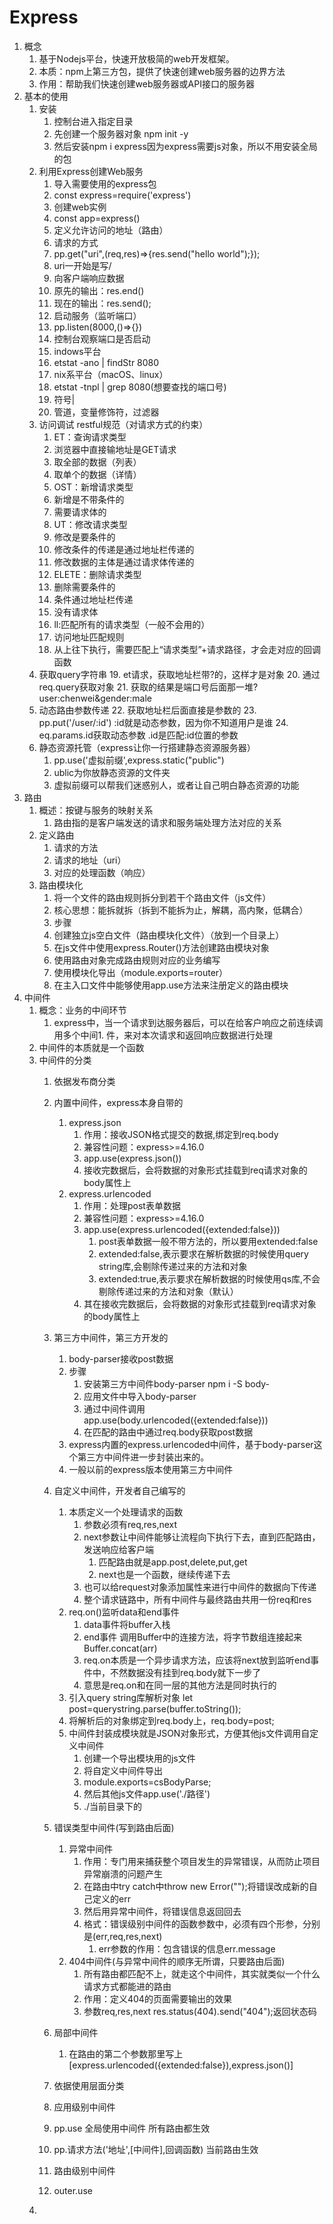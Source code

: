 # Express
1. 概念
   1. 基于Nodejs平台，快速开放极简的web开发框架。
   2. 本质：npm上第三方包，提供了快速创建web服务器的边界方法
   3. 作用：帮助我们快速创建web服务器或API接口的服务器
2. 基本的使用
   1. 安装
       1. 控制台进入指定目录
      1. 先创建一个服务器对象 npm init -y
      2. 然后安装npm i express因为express需要js对象，所以不用安装全局的包
   2. 利用Express创建Web服务
      1.  导入需要使用的express包
      2.  const express=require('express')
      3.  创建web实例
      4.  const app=express()
      5.  定义允许访问的地址（路由）
      6.  请求的方式
      7.  pp.get("uri",(req,res)=>{res.send("hello world");});
      8.  uri一开始是写/
      9.  向客户端响应数据
      10. 原先的输出：res.end()
      11. 现在的输出：res.send();
      12. 启动服务（监听端口）
      13. pp.listen(8000,()=>{})
      14. 控制台观察端口是否启动
      15. indows平台
      16. etstat -ano | findStr 8080
      17. nix系平台（macOS、linux）
      18. etstat -tnpl | grep 8080(想要查找的端口号)
      19. 符号|
      20. 管道，变量修饰符，过滤器
   3. 访问调试 restful规范（对请求方式的约束）
      1.  ET：查询请求类型
      2.  浏览器中直接输地址是GET请求
      3.  取全部的数据（列表）
      4.  取单个的数据（详情）
      5.  OST：新增请求类型
      6.  新增是不带条件的
      7.  需要请求体的
      8.  UT：修改请求类型
      9.  修改是要条件的
      10. 修改条件的传递是通过地址栏传递的
      11. 修改数据的主体是通过请求体传递的
      12. ELETE：删除请求类型
      13. 删除需要条件的
      14. 条件通过地址栏传递
      15. 没有请求体
      16. ll:匹配所有的请求类型（一般不会用的）
      17. 访问地址匹配规则
      18. 从上往下执行，需要匹配上“请求类型”+请求路径，才会走对应的回调函数
   4. 获取query字符串
      19. et请求，获取地址栏带?的，这样才是对象
      20. 通过req.query获取对象
      21. 获取的结果是端口号后面那一堆?user:chenwei&gender:male
   5. 动态路由参数传递
      22. 获取地址栏后面直接是参数的
      23. pp.put('/user/:id') :id就是动态参数，因为你不知道用户是谁
      24. eq.params.id获取动态参数 .id是匹配:id位置的参数
   6.  静态资源托管（express让你一行搭建静态资源服务器）
       1.  pp.use('虚拟前缀',express.static("public")
       2.  ublic为你放静态资源的文件夹
       3.  虚拟前缀可以帮我们迷惑别人，或者让自己明白静态资源的功能
3.  路由
    1.  概述：按键与服务的映射关系
        1.  路由指的是客户端发送的请求和服务端处理方法对应的关系
    2.  定义路由
        1.  请求的方法
        2.  请求的地址（uri）
        3.  对应的处理函数（响应）
    3.  路由模块化
        1.  将一个文件的路由规则拆分到若干个路由文件（js文件）
        2.  核心思想：能拆就拆（拆到不能拆为止，解耦，高内聚，低耦合）
        3.  步骤
        4.  创建独立js空白文件（路由模块化文件）（放到一个目录上）
        5.  在js文件中使用express.Router()方法创建路由模块对象
        6.  使用路由对象完成路由规则对应的业务编写
        7.  使用模块化导出（module.exports=router）
        8.  在主入口文件中能够使用app.use方法来注册定义的路由模块
4.  中间件
    1.  概念：业务的中间环节
        1.  express中，当一个请求到达服务器后，可以在给客户响应之前连续调用多个中间1. 件，来对本次请求和返回响应数据进行处理
    2.  中间件的本质就是一个函数
    3.  中间件的分类
        1.  依据发布商分类
        2.  内置中间件，express本身自带的
            1.  express.json
                1.  作用：接收JSON格式提交的数据,绑定到req.body
                2.  兼容性问题：express>=4.16.0
                3.  app.use(express.json())
                4.  接收完数据后，会将数据的对象形式挂载到req请求对象的body属性上
            2.  express.urlencoded
                1.  作用：处理post表单数据
                2.  兼容性问题：express>=4.16.0
                3.  app.use(express.urlencoded({extended:false}))
                    1.  post表单数据一般不带方法的，所以要用extended:false
                    2.  extended:false,表示要求在解析数据的时候使用query string库,会剔除传递过来的方法和对象
                    3.  extended:true,表示要求在解析数据的时候使用qs库,不会剔除传递过来的方法和对象（默认）
                4.  其在接收完数据后，会将数据的对象形式挂载到req请求对象的body属性上
        3.  第三方中间件，第三方开发的
            1.  body-parser接收post数据
            2.  步骤
                1.  安装第三方中间件body-parser npm i -S body-
                2.  应用文件中导入body-parser
                3.  通过中间件调用app.use(body.urlencoded({extended:false}))
                4.  在匹配的路由中通过req.body获取post数据
            3.  express内置的express.urlencoded中间件，基于body-parser这个第三方中间件进一步封装出来的。
            4.  一般以前的express版本使用第三方中间件
        4.  自定义中间件，开发者自己编写的
            1.  本质定义一个处理请求的函数
                1.  参数必须有req,res,next
                2.  next参数让中间件能够让流程向下执行下去，直到匹配路由，发送响应给客户端
                    1.  匹配路由就是app.post,delete,put,get
                    2.  next也是一个函数，继续传递下去
                3.  也可以给request对象添加属性来进行中间件的数据向下传递
                4.  整个请求链路中，所有中间件与最终路由共用一份req和res
            2.  req.on()监听data和end事件
                1.  data事件将buffer入栈
                2.  end事件 调用Buffer中的连接方法，将字节数组连接起来 Buffer.concat(arr)
                3.  req.on本质是一个异步请求方法，应该将next放到监听end事件中，不然数据没有挂到req.body就下一步了
                4.  意思是req.on和在同一层的其他方法是同时执行的
            3.  引入query string库解析对象 let post=querystring.parse(buffer.toString());
            4.  将解析后的对象绑定到req.body上，req.body=post;
            5.  中间件封装成模块就是JSON对象形式，方便其他js文件调用自定义中间件
                1.  创建一个导出模块用的js文件
                2.  将自定义中间件导出
                3.  module.exports=csBodyParse;
                4.  然后其他js文件app.use('./路径')
                5.  ./当前目录下的
        5.  错误类型中间件(写到路由后面)
            1.  异常中间件
                1.  作用：专门用来捕获整个项目发生的异常错误，从而防止项目异常崩溃的问题产生
                2.  在路由中try catch中throw new Error("");将错误改成新的自己定义的err
                3.  然后用异常中间件，将错误信息返回回去
                4.  格式：错误级别中间件的函数参数中，必须有四个形参，分别是(err,req,res,next)
                    1.  err参数的作用：包含错误的信息err.message
            2.  404中间件(与异常中间件的顺序无所谓，只要路由后面)
                1.  所有路由都匹配不上，就走这个中间件，其实就类似一个什么请求方式都能进的路由
                2.  作用：定义404的页面需要输出的效果
                3.  参数req,res,next  res.status(404).send("404");返回状态码
        6.  局部中间件
            1.  在路由的第二个参数那里写上[express.urlencoded({extended:false}),express.json()]
        
        7.  依据使用层面分类
        8.  应用级别中间件
        9.  pp.use 全局使用中间件 所有路由都生效
        10. pp.请求方法('地址',[中间件],回调函数) 当前路由生效
        11. 路由级别中间件
        12. outer.use
    4. 